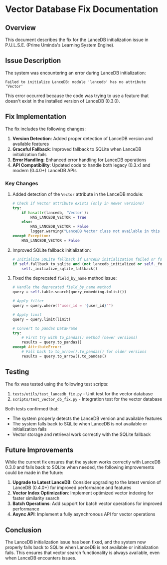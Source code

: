 # Vector Database Fix Documentation

## Overview

This document describes the fix for the LanceDB initialization issue in P.U.L.S.E. (Prime Uminda's Learning System Engine).

## Issue Description

The system was encountering an error during LanceDB initialization:

```
Failed to initialize LanceDB: module 'lancedb' has no attribute 'Vector'
```

This error occurred because the code was trying to use a feature that doesn't exist in the installed version of LanceDB (0.3.0).

## Fix Implementation

The fix includes the following changes:

1. **Version Detection**: Added proper detection of LanceDB version and available features
2. **Graceful Fallback**: Improved fallback to SQLite when LanceDB initialization fails
3. **Error Handling**: Enhanced error handling for LanceDB operations
4. **API Compatibility**: Updated code to handle both legacy (0.3.x) and modern (0.4.0+) LanceDB APIs

### Key Changes

1. Added detection of the `Vector` attribute in the LanceDB module:
   ```python
   # Check if Vector attribute exists (only in newer versions)
   try:
       if hasattr(lancedb, 'Vector'):
           HAS_LANCEDB_VECTOR = True
       else:
           HAS_LANCEDB_VECTOR = False
           logger.warning("LanceDB Vector class not available in this version")
   except Exception:
       HAS_LANCEDB_VECTOR = False
   ```

2. Improved SQLite fallback initialization:
   ```python
   # Initialize SQLite fallback if LanceDB initialization failed or forced to use SQLite
   if self.fallback_to_sqlite and (not lancedb_initialized or self._force_sqlite_fallback):
       self._initialize_sqlite_fallback()
   ```

3. Fixed the deprecated `field_by_name` method issue:
   ```python
   # Handle the deprecated field_by_name method
   query = self.table.search(query_embedding.tolist())
   
   # Apply filter
   query = query.where(f"user_id = '{user_id}'")
   
   # Apply limit
   query = query.limit(limit)
   
   # Convert to pandas DataFrame
   try:
       # First try with to_pandas() method (newer versions)
       results = query.to_pandas()
   except AttributeError:
       # Fall back to to_arrow().to_pandas() for older versions
       results = query.to_arrow().to_pandas()
   ```

## Testing

The fix was tested using the following test scripts:

1. `tests/utils/test_lancedb_fix.py` - Unit test for the vector database
2. `scripts/test_vector_db_fix.py` - Integration test for the vector database

Both tests confirmed that:
- The system properly detects the LanceDB version and available features
- The system falls back to SQLite when LanceDB is not available or initialization fails
- Vector storage and retrieval work correctly with the SQLite fallback

## Future Improvements

While the current fix ensures that the system works correctly with LanceDB 0.3.0 and falls back to SQLite when needed, the following improvements could be made in the future:

1. **Upgrade to Latest LanceDB**: Consider upgrading to the latest version of LanceDB (0.4.0+) for improved performance and features
2. **Vector Index Optimization**: Implement optimized vector indexing for faster similarity search
3. **Batch Operations**: Add support for batch vector operations for improved performance
4. **Async API**: Implement a fully asynchronous API for vector operations

## Conclusion

The LanceDB initialization issue has been fixed, and the system now properly falls back to SQLite when LanceDB is not available or initialization fails. This ensures that vector search functionality is always available, even when LanceDB encounters issues.
